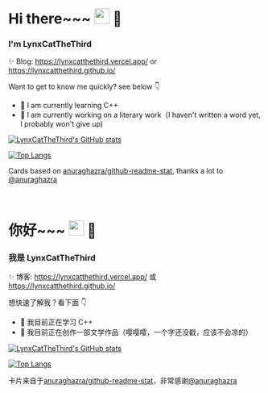 # Hi there~~~ <img src="https://camo.githubusercontent.com/d3359cb00ab0b5ed8f2e1fe3fceb4fbaf3b614340f8c0db99c17b9f50b351770/68747470733a2f2f656d6f6a69732e736c61636b6d6f6a69732e636f6d2f656d6f6a69732f696d616765732f313533313834393433302f343234362f626c6f622d73756e676c61737365732e6769663f31353331383439343330" width="30" data-canonical-src="https://emojis.slackmojis.com/emojis/images/1531849430/4246/blob-sunglasses.gif?1531849430" style="max-width: 100%;"> 👋

### I'm LynxCatTheThird

✨ Blog: <https://lynxcatthethird.vercel.app/> or <https://lynxcatthethird.github.io/>

Want to get to know me quickly? see below 👇

- 🌱 I am currently learning C++
- 🔭 I am currently working on a literary work（I haven't written a word yet, I probably won't give up)

[![LynxCatTheThird's GitHub stats](https://github-readme-stats.vercel.app/api?username=LynxCatTheThird&theme=dark&show_icons=true&include_all_commits)](https://github.com/LynxCatTheThird)

[![Top Langs](https://github-readme-stats.vercel.app/api/top-langs/?username=LynxCatTheThird&layout=compact&theme=dark)](https://github.com/LynxCatTheThird)

Cards based on [anuraghazra/github-readme-stat](https://github.com/anuraghazra/github-readme-stats/), thanks a lot to [@anuraghazra](https://github.com/anuraghazra)

</br>

# 你好~~~ <img src="https://camo.githubusercontent.com/d3359cb00ab0b5ed8f2e1fe3fceb4fbaf3b614340f8c0db99c17b9f50b351770/68747470733a2f2f656d6f6a69732e736c61636b6d6f6a69732e636f6d2f656d6f6a69732f696d616765732f313533313834393433302f343234362f626c6f622d73756e676c61737365732e6769663f31353331383439343330" width="30" data-canonical-src="https://emojis.slackmojis.com/emojis/images/1531849430/4246/blob-sunglasses.gif?1531849430" style="max-width: 100%;"> 👋

### 我是 LynxCatTheThird

✨ 博客: <https://lynxcatthethird.vercel.app/> 或  <https://lynxcatthethird.github.io/>

想快速了解我？看下面 👇

- 🌱 我目前正在学习 C++
- 🔭 我目前正在创作一部文学作品（嘤嘤嘤，一个字还没戳，应该不会凉的）

[![LynxCatTheThird's GitHub stats](https://github-readme-stats.vercel.app/api?username=LynxCatTheThird&theme=dark&show_icons=true&locale=cn&include_all_commits)](https://github.com/LynxCatTheThird)

[![Top Langs](https://github-readme-stats.vercel.app/api/top-langs/?username=LynxCatTheThird&layout=compact&theme=dark&locale=cn)](https://github.com/LynxCatTheThird)

卡片来自于[anuraghazra/github-readme-stat](https://github.com/anuraghazra/github-readme-stats/)，非常感谢[@anuraghazra](https://github.com/anuraghazra)
